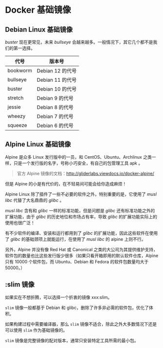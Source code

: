 # Docker 基础镜像

## Debian Linux 基础镜像

*buster* 现在更常见，未来 *bullseye* 会越来越多。一般情况下，其它几个都不是我们的第一选择。

| 代号	       | 版本号           |
|-----------|---------------|
| bookworm	 | Debian 12 的代号 |
| bullseye	 | Debian 11 的代号 |
| buster	   | Debian 10 的代号 |
| stretch	  | Debian 9 的代号  |
| jessie	   | Debian 8 的代号  |
| wheezy	   | Debian 7 的代号  |
| squeeze	  | Debian 6 的代号  |

## Alpine Linux 基础镜像

Alpine 是众多 Linux 发行版中的一员，和 CentOS、Ubuntu、Archlinux 之类一样，只是一个发行版的名字，号称小巧安全，有自己的包管理工具 apk 。

> 官方 Alpine 镜像的文档：http://gliderlabs.viewdocs.io/docker-alpine/

但是 Alpine 的小是有代价的，在不轻易间可能会给你造成麻烦！

Alpine Linux 除了插件了一些不必要的软件之外，特别重要的是，它使用了 *musl libc* 代替了大名鼎鼎的 *glibc* 。

*musl libc* 含有和 *glibc* 一样的标准功能，但是问题是 *glibc* 还有标准功能之外的扩展功能，由于 *glibc* 的历史地位和市场占有率，导致 *glibc* 的扩展功能实际上的使用也很广泛！

有不少软件的编译、安装和运行都用到了 *glibc* 的扩展功能，因此这些软件在使用了 *glibc* 的基础颈项上就能运行，在使用了 *musl libc* 的 alpine 上则不行。

另外，Alpine 并没有像 Red Hat 或 Canonical 之类的大公司为其提供维护支持，软件包的数量也比这些发行版少很多（如果只看开箱即用的默认软件仓库，Alpine 只有 10000 个软件包，而 Ubuntu、Debian 和 Fedora 的软件包数量均大于 50000。）

## :slim 镜像

如果实在不想折腾，可以选择一个折衷的镜像 xxx:slim。

`slim` 镜像一般都基于 Debian 和 glibc，删除了许多非必需的软件包，优化了体积。

如果构建过程中需要编译器，那么 `slim` 镜像不适合，除此之外大多数情况下还是可以使用 `slim` 作为基础镜像的。

`slim` 镜像是完整镜像的配对版本，通常只安装特定工具所需的最小包。
